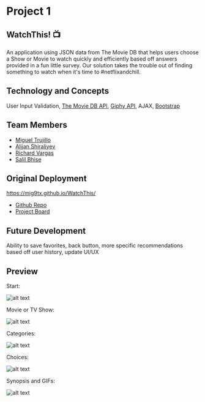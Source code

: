 # Project 1

## WatchThis! :tv:

An application using JSON data from The Movie DB that helps users choose a Show or Movie to watch quickly and efficiently based off answers provided in a fun little survey. Our solution takes the trouble out of finding something to watch when it's time to #netflixandchill.  

## Technology and Concepts 
User Input Validation, [The Movie DB API](https://www.themoviedb.org/documentation/api), [Giphy API](https://developers.giphy.com/), AJAX, [Bootstrap](https://getbootstrap.com/docs/4.1/getting-started/introduction/)

## Team Members
- [Miguel Trujillo](https://github.com/mig9tx)
- [Alijan Shiraliyev](https://github.com/alijan312)
- [Richard Vargas](https://github.com/RichardVargas1)
- [Salil Bhise](https://github.com/salilbhise)

## Original Deployment
https://mig9tx.github.io/WatchThis/
- [Github Repo](https://github.com/mig9tx/WatchThis)
- [Project Board](https://trello.com/invite/b/qEqq5nbi/6d74664a5339e85f85ca0a466f293ffd/uthou201808-project-1-movie-show-finder)

## Future Development 
Ability to save favorites, back button, more specific recommendations based off user history, update UI/UX

## Preview

Start:

![alt text](http://i66.tinypic.com/2rfq839.png)

Movie or TV Show:

![alt text](http://i68.tinypic.com/15pmrk7.png)

Categories:

![alt text](http://i63.tinypic.com/rhtqmf.png)

Choices: 

![alt text](http://i66.tinypic.com/bd5b8.png)

Synopsis and GIFs:

![alt text](http://i65.tinypic.com/29c9ul4.png)
